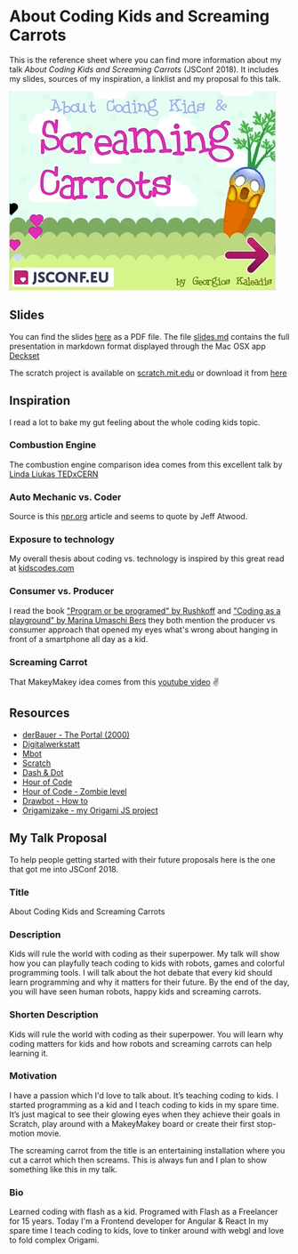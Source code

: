 # About Coding Kids and Screaming Carrots
This is the reference sheet where you can find more information about my talk *About Coding Kids and Screaming Carrots* (JSConf 2018).
It includes my slides, sources of my inspiration, a linklist and my proposal fo this talk.

![](images/screaming-carrots.gif)

## Slides
You can find the slides [here](slides-export.pdf) as a PDF file.
The file [slides.md](slides.md) contains the full presentation in markdown format displayed through the Mac OSX app [Deckset](https://www.decksetapp.com/)

The scratch project is available on [scratch.mit.edu](https://scratch.mit.edu/projects/226757145/) or download it from [here](scratch/live-coding.sb2)

## Inspiration
I read a lot to bake my gut feeling about the whole coding kids topic.

### Combustion Engine
The combustion engine comparison idea comes from this excellent talk by
[Linda Liukas TEDxCERN](https://www.ted.com/talks/linda_liukas_a_delightful_way_to_teach_kids_about_computers/transcript?language=en#t-197361)

### Auto Mechanic vs. Coder
Source is this [npr.org](https://www.npr.org/sections/alltechconsidered/2014/01/25/266162832/computers-are-the-future-but-does-everyone-need-to-code) article and seems to quote by Jeff Atwood.

### Exposure to technology
My overall thesis about coding vs. technology is inspired by this great read at [kidscodes.com](https://www.kidscodecs.com/teach-kids-programming-computer-science/)

### Consumer vs. Producer
I read the book ["Program or be programed" by Rushkoff](https://www.amazon.de/Program-Be-Programmed-Commands-Digital) and ["Coding as a playground" by Marina Umaschi Bers](https://www.amazon.com/Coding-Playground-Programming-Computational-Childhood/dp/1138225622) they both mention the producer vs consumer approach that opened my eyes what's wrong about hanging in front of a smartphone all day as a kid.

### Screaming Carrot
That MakeyMakey idea comes from this [youtube video](https://www.youtube.com/watch?v=o4iTQ7lr2W0) ✌️


## Resources
+ [derBauer - The Portal (2000)](http://www.derbauer.de/PAST/THE_PORTAL/)
+ [Digitalwerkstatt](http://www.digitalwerkstatt.de/)
+ [Mbot](http://www.makeblock.com/steam-kits/mbot)
+ [Scratch](https://scratch.mit.edu/)
+ [Dash & Dot](https://www.makewonder.de/dash/)
+ [Hour of Code](https://hourofcode.com/us/learn)
+ [Hour of Code - Zombie level](https://studio.code.org/hoc/12)
+ [Drawbot - How to](https://www.youtube.com/watch?v=Dw1vx1gxEks)
+ [Origamizake - my Origami JS project](https://georgiee.github.io/origami/)

## My Talk Proposal
To help people getting started with their future proposals here is the one that got me into JSConf 2018.


### Title
About Coding Kids and Screaming Carrots

### Description
Kids will rule the world with coding as their superpower.
My talk will show how you can playfully teach coding to kids with robots, games and colorful programming tools. I will talk about the hot debate that every kid should learn programming and why it matters for their future. By the end of the day, you will have seen human robots, happy kids and screaming carrots.

### Shorten Description
Kids will rule the world with coding as their superpower. You will learn why coding matters for kids and how robots and screaming carrots can help learning it.

### Motivation
I have a passion which I'd love to talk about. It’s teaching coding to kids. I started programming as a kid and I teach coding to kids in my spare time. It’s just magical to see their glowing eyes when they achieve their goals in Scratch, play around with a MakeyMakey board or create their first stop-motion movie.

The screaming carrot from the title is an entertaining installation where you cut a carrot which then screams. This is always fun and I plan to show something like this in my talk.

### Bio
Learned coding with flash as a kid.
Programed with Flash as a Freelancer for 15 years.
Today I'm a Frontend developer for Angular & React
In my spare time I teach coding to kids, love to tinker around with webgl and love to fold complex Origami.

